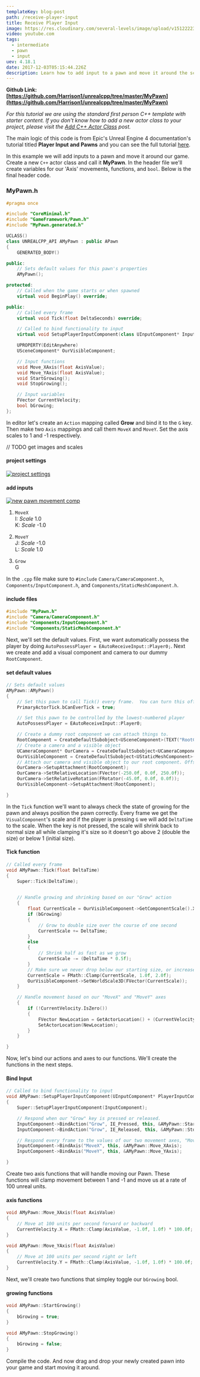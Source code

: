 ```yaml
---
templateKey: blog-post
path: /receive-player-input
title: Receive Player Input
image: https://res.cloudinary.com/several-levels/image/upload/v1512222398/moving-pawn_vstq9s.jpg
video: youtube.com
tags:
  - intermediate
  - pawn
  - input
uev: 4.18.1
date: 2017-12-03T05:15:44.226Z
description: Learn how to add input to a pawn and move it around the scene.
---
```

**Github Link: [https://github.com/Harrison1/unrealcpp/tree/master/MyPawn](https://github.com/Harrison1/unrealcpp/tree/master/MyPawn)**

*For this tutorial we are using the standard first person C++ template with starter content. If you don't know how to add a new actor class to your project, please visit the [Add C++ Actor Class](/add-actor-class) post.*

The main logic of this code is from Epic's Unreal Engine 4 documentation's tutorial titled **Player Input and Pawns** and you can see the full tutorial [here](https://docs.unrealengine.com/latest/INT/Programming/Tutorials/PlayerInput/index.html). 

In this example we will add inputs to a pawn and move it around our game. Create a new `C++` actor class and call it **MyPawn**. In the header file we'll create variables for our 'Axis' movements, functions, and `bool`. Below is the final header code.

### MyPawn.h
```cpp
#pragma once

#include "CoreMinimal.h"
#include "GameFramework/Pawn.h"
#include "MyPawn.generated.h"

UCLASS()
class UNREALCPP_API AMyPawn : public APawn
{
	GENERATED_BODY()

public:
	// Sets default values for this pawn's properties
	AMyPawn();

protected:
	// Called when the game starts or when spawned
	virtual void BeginPlay() override;

public:
    // Called every frame
    virtual void Tick(float DeltaSeconds) override;

    // Called to bind functionality to input
    virtual void SetupPlayerInputComponent(class UInputComponent* InputComponent) override;

    UPROPERTY(EditAnywhere)
    USceneComponent* OurVisibleComponent;

    // Input functions
    void Move_XAxis(float AxisValue);
    void Move_YAxis(float AxisValue);
    void StartGrowing();
    void StopGrowing();

    // Input variables
    FVector CurrentVelocity;
    bool bGrowing;
};
```

In editor let's create an `Action` mapping called **Grow** and bind it to the `G` key. Then make two `Axis` mappings and call them `MoveX` and `MoveY`. Set the axis scales to 1 and -1 respectively.

// TODO get images and scales

#### project settings
[![project settings](https://res.cloudinary.com/several-levels/image/upload/v1512036314/pawn-project-settings_scb9ke.jpg "project settings")](https://res.cloudinary.com/several-levels/image/upload/v1512036314/pawn-project-settings_scb9ke.jpg)

#### add inputs
[![new pawn movement comp](https://res.cloudinary.com/several-levels/image/upload/v1512036314/pawn-movement-input_uejdk8.png "new pawn movement comp")](https://res.cloudinary.com/several-levels/image/upload/v1512036314/pawn-movement-input_uejdk8.png)

1. `MoveX`   
    I: *Scale* 1.0  
    K: *Scale* -1.0  

2. `MoveY`   
    J: *Scale* -1.0  
    L: *Scale* 1.0  

3. `Grow`   
    G

In the `.cpp` file make sure to `#include` `Camera/CameraComponent.h`, `Components/InputComponent.h`, and `Components/StaticMeshComponent.h`.

#### include files
```cpp
#include "MyPawn.h"
#include "Camera/CameraComponent.h"
#include "Components/InputComponent.h"
#include "Components/StaticMeshComponent.h"
```

Next, we'll set the default values. First, we want automatically possess the player by doing `AutoPossessPlayer = EAutoReceiveInput::Player0;`. Next we create and add a visual component and camera to our dummy `RootComponent`. 

#### set default values
```cpp
// Sets default values
AMyPawn::AMyPawn()
{
    // Set this pawn to call Tick() every frame.  You can turn this off to improve performance if you don't need it.
    PrimaryActorTick.bCanEverTick = true;

    // Set this pawn to be controlled by the lowest-numbered player
    AutoPossessPlayer = EAutoReceiveInput::Player0;

    // Create a dummy root component we can attach things to.
    RootComponent = CreateDefaultSubobject<USceneComponent>(TEXT("RootComponent"));
    // Create a camera and a visible object
    UCameraComponent* OurCamera = CreateDefaultSubobject<UCameraComponent>(TEXT("OurCamera"));
    OurVisibleComponent = CreateDefaultSubobject<UStaticMeshComponent>(TEXT("OurVisibleComponent"));
    // Attach our camera and visible object to our root component. Offset and rotate the camera.
    OurCamera->SetupAttachment(RootComponent);
    OurCamera->SetRelativeLocation(FVector(-250.0f, 0.0f, 250.0f));
    OurCamera->SetRelativeRotation(FRotator(-45.0f, 0.0f, 0.0f));
    OurVisibleComponent->SetupAttachment(RootComponent);

}
```

In the `Tick` function we'll want to always check the state of growing for the pawn and always position the pawn correctly. Every frame we get the `VisualComponent`'s scale and if the player is pressing `G` we will add `DeltaTime` to the scale. When the key is not pressed, the scale will shrink back to normal size all while clamping it's size so it doesn't go above 2 (double the size) or below 1 (initial size).

#### Tick function
```cpp
// Called every frame
void AMyPawn::Tick(float DeltaTime)
{
	Super::Tick(DeltaTime);

	
    // Handle growing and shrinking based on our "Grow" action
    {
        float CurrentScale = OurVisibleComponent->GetComponentScale().X;
        if (bGrowing)
        {
            // Grow to double size over the course of one second
            CurrentScale += DeltaTime;
        }
        else
        {
            // Shrink half as fast as we grow
            CurrentScale -= (DeltaTime * 0.5f);
        }
        // Make sure we never drop below our starting size, or increase past double size.
        CurrentScale = FMath::Clamp(CurrentScale, 1.0f, 2.0f);
        OurVisibleComponent->SetWorldScale3D(FVector(CurrentScale));
    }

    // Handle movement based on our "MoveX" and "MoveY" axes
    {
        if (!CurrentVelocity.IsZero())
        {
            FVector NewLocation = GetActorLocation() + (CurrentVelocity * DeltaTime);
            SetActorLocation(NewLocation);
        }
    }

}
```

Now, let's bind our actions and axes to our functions. We'll create the functions in the next steps.

#### Bind Input
```cpp
// Called to bind functionality to input
void AMyPawn::SetupPlayerInputComponent(UInputComponent* PlayerInputComponent)
{
	Super::SetupPlayerInputComponent(InputComponent);

    // Respond when our "Grow" key is pressed or released.
    InputComponent->BindAction("Grow", IE_Pressed, this, &AMyPawn::StartGrowing);
    InputComponent->BindAction("Grow", IE_Released, this, &AMyPawn::StopGrowing);

    // Respond every frame to the values of our two movement axes, "MoveX" and "MoveY".
    InputComponent->BindAxis("MoveX", this, &AMyPawn::Move_XAxis);
    InputComponent->BindAxis("MoveY", this, &AMyPawn::Move_YAxis);

}
```

Create two axis functions that will handle moving our Pawn. These functions will clamp movement between 1 and -1 and move us at a rate of 100 unreal units.

#### axis functions
```cpp
void AMyPawn::Move_XAxis(float AxisValue)
{
    // Move at 100 units per second forward or backward
    CurrentVelocity.X = FMath::Clamp(AxisValue, -1.0f, 1.0f) * 100.0f;
}

void AMyPawn::Move_YAxis(float AxisValue)
{
    // Move at 100 units per second right or left
    CurrentVelocity.Y = FMath::Clamp(AxisValue, -1.0f, 1.0f) * 100.0f;
}
```

Next, we'll create two functions that simpley toggle our `bGrowing` bool.

#### growing functions
```cpp
void AMyPawn::StartGrowing()
{
    bGrowing = true;
}

void AMyPawn::StopGrowing()
{
    bGrowing = false;
}
```

Compile the code. And now drag and drop your newly created pawn into your game and start moving it around.
